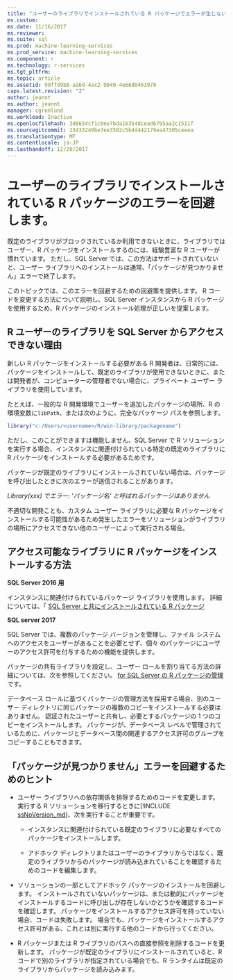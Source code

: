 ```yaml
---
title: "ユーザーのライブラリでインストールされている R パッケージでエラーが生じないように |Microsoft ドキュメント"
ms.custom: 
ms.date: 11/16/2017
ms.reviewer: 
ms.suite: sql
ms.prod: machine-learning-services
ms.prod_service: machine-learning-services
ms.component: r
ms.technology: r-services
ms.tgt_pltfrm: 
ms.topic: article
ms.assetid: 99ffd9b8-aa6d-4ac2-9840-4e66d0463978
caps.latest.revision: "2"
author: jeannt
ms.author: jeannt
manager: cgronlund
ms.workload: Inactive
ms.openlocfilehash: 3d8634cf1c0ee7bda16354dcead6795aa2c1511f
ms.sourcegitcommit: 23433249be7ee3502c5b4d442179ea47305ceeea
ms.translationtype: MT
ms.contentlocale: ja-JP
ms.lasthandoff: 12/20/2017
---
```

# <a name="avoiding-errors-on-r-packages-installed-in-user-libraries"></a>ユーザーのライブラリでインストールされている R パッケージのエラーを回避します。

既定のライブラリがブロックされているか利用できないときに、ライブラリではユーザー、R パッケージをインストールするのには、経験豊富な R ユーザーが慣れています。 ただし、SQL Server では、この方法はサポートされていないと、ユーザー ライブラリへのインストールは通常、「パッケージが見つかりません」エラーで終了します。

このトピックでは、このエラーを回避するための回避策を提供します。 R コードを変更する方法について説明し、SQL Server インスタンスから R パッケージを使用するため、R パッケージのインストール処理が正しいを提案します。

## <a name="why-r-user-libraries-cannot-be-accessed-from-sql-server"></a>R ユーザーのライブラリを SQL Server からアクセスできない理由

新しい R パッケージをインストールする必要がある R 開発者は、日常的には、パッケージをインストールして、既定のライブラリが使用できないときに、または開発者が、コンピューターの管理者でない場合に、プライベート ユーザー ライブラリを使用しています。

たとえば、一般的な R 開発環境でユーザーを追加したパッケージの場所、R の環境変数に`libPath`、または次のように、完全なパッケージ パスを参照します。

```R
library("c:/Users/<username>/R/win-library/packagename")
```

ただし、このことができますは機能しません、SQL Server で R ソリューションを実行する場合、インスタンスに関連付けられている特定の既定のライブラリに R パッケージをインストールする必要があるためです。

パッケージが既定のライブラリにインストールされていない場合は、パッケージを呼び出したときに次のエラーが送信されることがあります。

*Library(xxx) でエラー: 'パッケージ名' と呼ばれるパッケージはありません*

不適切な開発ことも、カスタム ユーザー ライブラリに必要な R パッケージをインストールする可能性があるため発生したエラーをソリューションがライブラリの場所にアクセスできない他のユーザーによって実行される場合。

## <a name="how-to-install-r-packages-to-an-accessible-library"></a>アクセス可能なライブラリに R パッケージをインストールする方法

**SQL Server 2016 用**

インスタンスに関連付けられているパッケージ ライブラリを使用します。 詳細については、「 [SQL Server と共にインストールされている R パッケージ](installing-and-managing-r-packages.md)

**SQL server 2017**

SQL Server では、複数のパッケージ バージョンを管理し、ファイル システムへのアクセスをユーザーがあることを必要とせず、個々 のパッケージにユーザーのアクセス許可を付与するための機能を提供します。

パッケージの共有ライブラリを設定し、ユーザー ロールを割り当てる方法の詳細については、次を参照してください。 [for SQL Server の R パッケージの管理](r-package-management-for-sql-server-r-services.md)です。

データベース ロールに基づくパッケージの管理方法を採用する場合、別のユーザー ディレクトリに同じパッケージの複数のコピーをインストールする必要はありません。 認証されたユーザーと共有し、必要とするパッケージの 1 つのコピーをインストールします。 パッケージが、データベース レベルで管理されているために、パッケージとデータベース間の関連するアクセス許可のグループをコピーすることもできます。

## <a name="tips-for-avoiding-package-not-found-errors"></a>「パッケージが見つかりません」エラーを回避するためのヒント

+ ユーザー ライブラリへの依存関係を排除するためのコードを変更します。 実行する R ソリューションを移行するときに[!INCLUDE [ssNoVersion_md](..\..\includes\ssnoversion-md.md)]、次を実行することが重要です。

    + インスタンスに関連付けられている既定のライブラリに必要なすべてのパッケージをインストールします。

    + アドホック ディレクトリまたはユーザーのライブラリからではなく、既定のライブラリからのパッケージが読み込まれていることを確認するためのコードを編集します。

+ ソリューションの一部としてアドホック パッケージのインストールを回避します。 インストールされていないパッケージは、または動的にパッケージをインストールするコードに呼び出しが存在しないかどうかを確認するコードを確認します。 パッケージをインストールするアクセス許可を持っていない場合、コードは失敗します。 場合でも、パッケージをインストールするアクセス許可がある、これとは別に実行する他のコードから行ってください。

+ R パッケージまたは R ライブラリのパスへの直接参照を削除するコードを更新します。 パッケージが既定のライブラリにインストールされていると、R コードで別のライブラリが指定されている場合でも、R ランタイムは既定のライブラリからパッケージを読み込みます。
